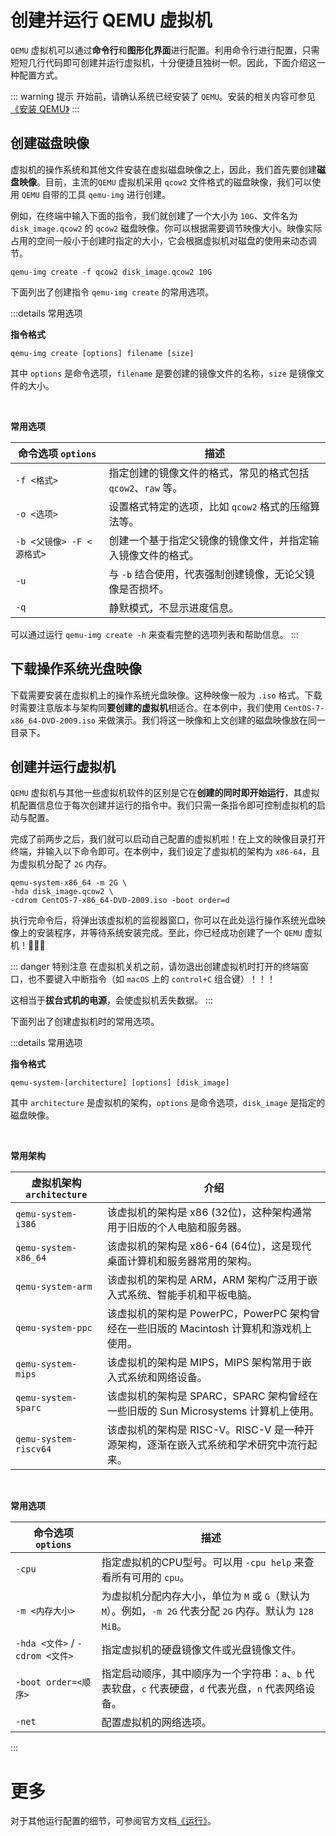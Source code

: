 # 创建并运行 QEMU 虚拟机

`QEMU` 虚拟机可以通过**命令行**和**图形化界面**进行配置。利用命令行进行配置，只需短短几行代码即可创建并运行虚拟机，十分便捷且独树一帜。因此，下面介绍这一种配置方式。

::: warning 提示
开始前，请确认系统已经安装了 `QEMU`。安装的相关内容可参见[《安装 QEMU》](安装qemu.md)
:::

## 创建磁盘映像

虚拟机的操作系统和其他文件安装在虚拟磁盘映像之上，因此，我们首先要创建**磁盘映像**。目前，主流的`QEMU` 虚拟机采用 `qcow2` 文件格式的磁盘映像，我们可以使用 `QEMU` 自带的工具 `qemu-img` 进行创建。

例如，在终端中输入下面的指令，我们就创建了一个大小为 `10G`、文件名为 `disk_image.qcow2` 的 `qcow2` 磁盘映像。你可以根据需要调节映像大小。映像实际占用的空间一般小于创建时指定的大小，它会根据虚拟机对磁盘的使用来动态调节。

```shell
qemu-img create -f qcow2 disk_image.qcow2 10G
```

下面列出了创建指令 `qemu-img create` 的常用选项。

:::details 常用选项

**指令格式**

```shell
qemu-img create [options] filename [size]
```

其中 `options` 是命令选项，`filename` 是要创建的镜像文件的名称，`size` 是镜像文件的大小。    

<br/>

**常用选项**

| 命令选项 `options`                    | 描述                                                   |
|--------------------------|--------------------------------------------------------|
| `-f <格式>`               | 指定创建的镜像文件的格式，常见的格式包括 `qcow2`、`raw` 等。|
| `-o <选项>`               | 设置格式特定的选项，比如 `qcow2` 格式的压缩算法等。         |
| `-b <父镜像> -F <源格式>`   | 创建一个基于指定父镜像的镜像文件，并指定输入镜像文件的格式。   | 
| `-u`                      | 与 `-b` 结合使用，代表强制创建镜像，无论父镜像是否损坏。     |
| `-q`                     | 静默模式，不显示进度信息。                              |

可以通过运行 `qemu-img create -h` 来查看完整的选项列表和帮助信息。
:::

## 下载操作系统光盘映像

下载需要安装在虚拟机上的操作系统光盘映像。这种映像一般为 `.iso` 格式。下载时需要注意版本与架构同**要创建的虚拟机**相适合。在本例中，我们使用 `CentOS-7-x86_64-DVD-2009.iso` 来做演示。我们将这一映像和上文创建的磁盘映像放在同一目录下。

## 创建并运行虚拟机

`QEMU` 虚拟机与其他一些虚拟机软件的区别是它在**创建的同时即开始运行**，其虚拟机配置信息位于每次创建并运行的指令中。我们只需一条指令即可控制虚拟机的启动与配置。

完成了前两步之后，我们就可以启动自己配置的虚拟机啦！在上文的映像目录打开终端，并输入以下命令即可。在本例中，我们设定了虚拟机的架构为 `x86-64`，且为虚拟机分配了 `2G` 内存。

```shell
qemu-system-x86_64 -m 2G \
-hda disk_image.qcow2 \
-cdrom CentOS-7-x86_64-DVD-2009.iso -boot order=d
```

执行完命令后，将弹出该虚拟机的监视器窗口，你可以在此处运行操作系统光盘映像上的安装程序，并等待系统安装完成。至此，你已经成功创建了一个 `QEMU` 虚拟机！:partying_face::partying_face::partying_face:

::: danger 特别注意
在虚拟机关机之前，请勿退出创建虚拟机时打开的终端窗口，也不要键入中断指令（如 `macOS` 上的 `control+C` 组合键）！！！

这相当于**拔台式机的电源**，会使虚拟机丢失数据。
:::

下面列出了创建虚拟机时的常用选项。

:::details 常用选项

**指令格式**

```shell
qemu-system-[architecture] [options] [disk_image]
```

其中 `architecture` 是虚拟机的架构，`options` 是命令选项，`disk_image` 是指定的磁盘映像。

<br/>

**常用架构**

| 虚拟机架构 `architecture`                   | 介绍                                                                                                                                                                                                                                                    |
|------------------------|--------------------------------------------------------------------------------------------------------------------------------------------------------------------------------------------------------------------------------------------------------|
| `qemu-system-i386`     | 该虚拟机的架构是 x86 (32位)，这种架构通常用于旧版的个人电脑和服务器。                                                                                                                |
| `qemu-system-x86_64`   | 该虚拟机的架构是 x86-64 (64位)，这是现代桌面计算机和服务器常用的架构。                                                                                                     |
| `qemu-system-arm`      | 该虚拟机的架构是 ARM，ARM 架构广泛用于嵌入式系统、智能手机和平板电脑。                                                                                                                |
| `qemu-system-ppc`      | 该虚拟机的架构是 PowerPC，PowerPC 架构曾经在一些旧版的 Macintosh 计算机和游戏机上使用。                                                                                  |
| `qemu-system-mips`     | 该虚拟机的架构是 MIPS，MIPS 架构常用于嵌入式系统和网络设备。                                                                                                                         |
| `qemu-system-sparc`    | 该虚拟机的架构是 SPARC，SPARC 架构曾经在一些旧版的 Sun Microsystems 计算机上使用。                                                                                               |
| <span style="white-space:nowrap;">`qemu-system-riscv64`</span>    | 该虚拟机的架构是 RISC-V。RISC-V 是一种开源架构，逐渐在嵌入式系统和学术研究中流行起来。                                                                                           |

<br/>

**常用选项**

|命令选项 `options`| 描述|
|------------------|----|
| `-cpu`         | 指定虚拟机的CPU型号。可以用 `-cpu help` 来查看所有可用的 `cpu`。            |
| `-m <内存大小>`   | 为虚拟机分配内存大小，单位为 `M` 或 `G`（默认为 `M`）。例如，`-m 2G` 代表分配 `2G` 内存。默认为 `128 MiB`。|
| <span style="white-space:nowrap;"> `-hda <文件>` / `-cdrom <文件>`</span> | 指定虚拟机的硬盘镜像文件或光盘镜像文件。|
| `-boot order=<顺序>`         | 指定启动顺序，其中顺序为一个字符串：`a`、`b` 代表软盘，`c` 代表硬盘，`d` 代表光盘，`n` 代表网络设备。  |
| `-net`         | 配置虚拟机的网络选项。                |

:::

# 更多

对于其他运行配置的细节，可参阅官方文档[《运行》](https://www.qemu.org/docs/master/system/invocation.html#invocation)。